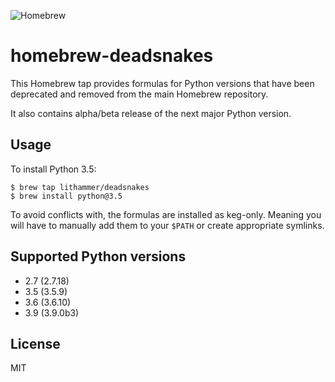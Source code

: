 ![Homebrew](https://github.com/lithammer/homebrew-deadsnakes/workflows/Homebrew/badge.svg)

# homebrew-deadsnakes

This Homebrew tap provides formulas for Python versions that have been
deprecated and removed from the main Homebrew repository.

It also contains alpha/beta release of the next major Python version.

## Usage

To install Python 3.5:

```console
$ brew tap lithammer/deadsnakes
$ brew install python@3.5
```

To avoid conflicts with, the formulas are installed as keg-only. Meaning
you will have to manually add them to your `$PATH` or create appropriate
symlinks.

## Supported Python versions

- 2.7 (2.7.18)
- 3.5 (3.5.9)
- 3.6 (3.6.10)
- 3.9 (3.9.0b3)

## License

MIT
